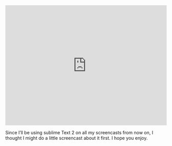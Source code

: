 <iframe src="https://player.vimeo.com/video/41045144?color=ffffff" width="100%" height="375" frameborder="0" webkitAllowFullScreen mozallowfullscreen allowFullScreen></iframe>

Since I’ll be using sublime Text 2 on all my screencasts from now on, I thought I might do a little screencast about it first. I hope you enjoy.